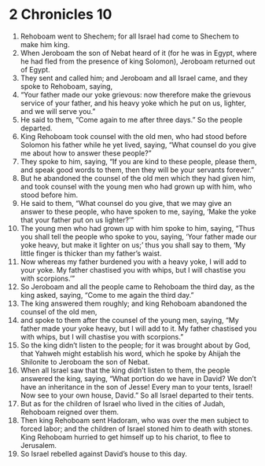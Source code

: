 ﻿
# 2 Chronicles 10
1. Rehoboam went to Shechem; for all Israel had come to Shechem to make him king. 
2. When Jeroboam the son of Nebat heard of it (for he was in Egypt, where he had fled from the presence of king Solomon), Jeroboam returned out of Egypt. 
3. They sent and called him; and Jeroboam and all Israel came, and they spoke to Rehoboam, saying, 
4. “Your father made our yoke grievous: now therefore make the grievous service of your father, and his heavy yoke which he put on us, lighter, and we will serve you.” 
5. He said to them, “Come again to me after three days.” So the people departed. 
6. King Rehoboam took counsel with the old men, who had stood before Solomon his father while he yet lived, saying, “What counsel do you give me about how to answer these people?” 
7. They spoke to him, saying, “If you are kind to these people, please them, and speak good words to them, then they will be your servants forever.” 
8. But he abandoned the counsel of the old men which they had given him, and took counsel with the young men who had grown up with him, who stood before him. 
9. He said to them, “What counsel do you give, that we may give an answer to these people, who have spoken to me, saying, ‘Make the yoke that your father put on us lighter?’” 
10. The young men who had grown up with him spoke to him, saying, “Thus you shall tell the people who spoke to you, saying, ‘Your father made our yoke heavy, but make it lighter on us;’ thus you shall say to them, ‘My little finger is thicker than my father’s waist. 
11. Now whereas my father burdened you with a heavy yoke, I will add to your yoke. My father chastised you with whips, but I will chastise you with scorpions.’” 
12. So Jeroboam and all the people came to Rehoboam the third day, as the king asked, saying, “Come to me again the third day.” 
13. The king answered them roughly; and king Rehoboam abandoned the counsel of the old men, 
14. and spoke to them after the counsel of the young men, saying, “My father made your yoke heavy, but I will add to it. My father chastised you with whips, but I will chastise you with scorpions.” 
15. So the king didn’t listen to the people; for it was brought about by God, that Yahweh might establish his word, which he spoke by Ahijah the Shilonite to Jeroboam the son of Nebat. 
16. When all Israel saw that the king didn’t listen to them, the people answered the king, saying, “What portion do we have in David? We don’t have an inheritance in the son of Jesse! Every man to your tents, Israel! Now see to your own house, David.” So all Israel departed to their tents. 
17. But as for the children of Israel who lived in the cities of Judah, Rehoboam reigned over them. 
18. Then king Rehoboam sent Hadoram, who was over the men subject to forced labor; and the children of Israel stoned him to death with stones. King Rehoboam hurried to get himself up to his chariot, to flee to Jerusalem. 
19. So Israel rebelled against David’s house to this day. 
